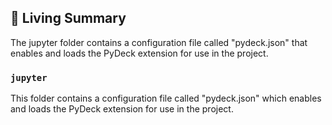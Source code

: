 

<!-- Living README Summary -->
## 🌳 Living Summary

The jupyter folder contains a configuration file called "pydeck.json" that enables and loads the PyDeck extension for use in the project.


### `jupyter`

This folder contains a configuration file called "pydeck.json" which enables and loads the PyDeck extension for use in the project.

<!-- Living README Summary -->